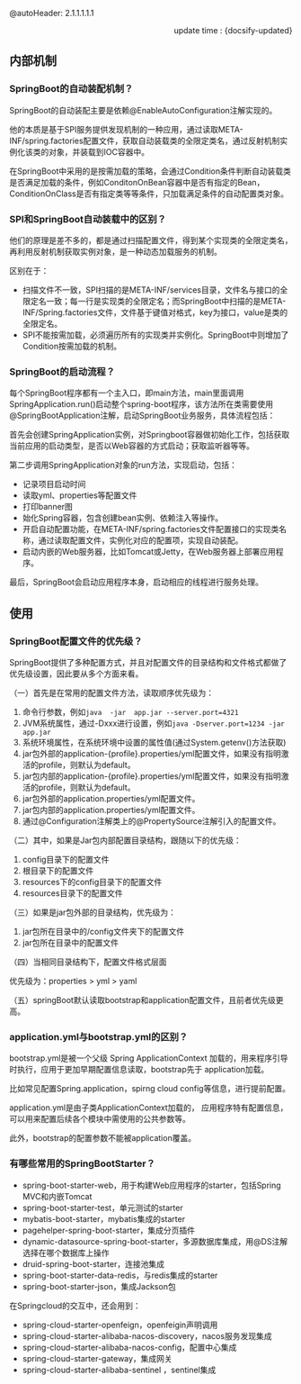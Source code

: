 @autoHeader: 2.1.1.1.1.1


<p align="right">update time : {docsify-updated}</p>

## 内部机制

### SpringBoot的自动装配机制？

SpringBoot的自动装配主要是依赖@EnableAutoConfiguration注解实现的。

他的本质是基于SPI服务提供发现机制的一种应用，通过读取META-INF/spring.factories配置文件，获取自动装载类的全限定类名，通过反射机制实例化该类的对象，并装载到IOC容器中。

在SpringBoot中采用的是按需加载的策略，会通过Condition条件判断自动装载类是否满足加载的条件，例如ConditonOnBean容器中是否有指定的Bean，ConditionOnClass是否有指定类等等条件，只加载满足条件的自动配置类对象。

### SPI和SpringBoot自动装载中的区别？

他们的原理是差不多的，都是通过扫描配置文件，得到某个实现类的全限定类名，再利用反射机制获取实例对象，是一种动态加载服务的机制。

区别在于：

- 扫描文件不一致，SPI扫描的是META-INF/services目录，文件名与接口的全限定名一致；每一行是实现类的全限定名；而SpringBoot中扫描的是META-INF/Spring.factories文件，文件基于键值对格式，key为接口，value是类的全限定名。
- SPI不能按需加载，必须遍历所有的实现类并实例化。SpringBoot中则增加了Condition按需加载的机制。

### SpringBoot的启动流程？

每个SpringBoot程序都有一个主入口，即main方法，main里面调用SpringApplication.run()启动整个spring-boot程序，该方法所在类需要使用@SpringBootApplication注解，启动SpringBoot业务服务，具体流程包括：

首先会创建SpringApplication实例，对Springboot容器做初始化工作，包括获取当前应用的启动类型，是否以Web容器的方式启动；获取监听器等等。

第二步调用SpringApplication对象的run方法，实现启动，包括：

- 记录项目启动时间
- 读取yml、properties等配置文件
- 打印banner图
- 始化Spring容器，包含创建bean实例、依赖注入等操作。
- 开启自动配置功能，在META-INF/spring.factories文件配置接口的实现类名称，通过读取配置文件，实例化对应的配置项，实现自动装配。
- 启动内嵌的Web服务器，比如Tomcat或Jetty，在Web服务器上部署应用程序。

最后，SpringBoot会启动应用程序本身，启动相应的线程进行服务处理。

## 使用

### SpringBoot配置文件的优先级？

SpringBoot提供了多种配置方式，并且对配置文件的目录结构和文件格式都做了优先级设置，因此要从多个方面来看。

（一）首先是在常用的配置文件方法，读取顺序优先级为：

1. 命令行参数，例如`java  -jar  app.jar --server.port=4321`
2. JVM系统属性，通过-Dxxx进行设置，例如`java -Dserver.port=1234 -jar  app.jar`
3. 系统环境属性，在系统环境中设置的属性值(通过System.getenv()方法获取)
4. jar包外部的application-{profile}.properties/yml配置文件，如果没有指明激活的profile，则默认为default。
5. jar包内部的application-{profile}.properties/yml配置文件，如果没有指明激活的profile，则默认为default。
6. jar包外部的application.properties/yml配置文件。
7. jar包内部的application.properties/yml配置文件。
8. 通过@Configuration注解类上的@PropertySource注解引入的配置文件。

（二）其中，如果是Jar包内部配置目录结构，跟随以下的优先级：

1. config目录下的配置文件
2. 根目录下的配置文件
3. resources下的config目录下的配置文件
4. resources目录下的配置文件

（三）如果是jar包外部的目录结构，优先级为：

1. jar包所在目录中的/config文件夹下的配置文件
2. jar包所在目录中的配置文件

（四）当相同目录结构下，配置文件格式层面

优先级为：properties > yml > yaml

（五）springBoot默认读取bootstrap和application配置文件，且前者优先级更高。

### application.yml与bootstrap.yml的区别？

bootstrap.yml是被一个父级 Spring ApplicationContext 加载的，用来程序引导时执行，应用于更加早期配置信息读取，bootstrap先于 application加载。

比如常见配置Spring.application，spirng cloud config等信息，进行提前配置。

application.yml是由子类ApplicationContext加载的， 应用程序特有配置信息，可以用来配置后续各个模块中需使用的公共参数等。

此外，bootstrap的配置参数不能被application覆盖。

### 有哪些常用的SpringBootStarter？

- spring-boot-starter-web，用于构建Web应用程序的starter，包括Spring MVC和内嵌Tomcat
- spring-boot-starter-test，单元测试的starter
- mybatis-boot-starter，mybatis集成的starter
- pagehelper-spring-boot-starter，集成分页插件
- dynamic-datasource-spring-boot-starter，多源数据库集成，用@DS注解选择在哪个数据库上操作
- druid-spring-boot-starter，连接池集成
- spring-boot-starter-data-redis，与redis集成的starter
- spring-boot-starter-json，集成Jackson包

在Springcloud的交互中，还会用到：

- spring-cloud-starter-openfeign，openfeigin声明调用
- spring-cloud-starter-alibaba-nacos-discovery，nacos服务发现集成
- spring-cloud-starter-alibaba-nacos-config，配置中心集成
- spring-cloud-starter-gateway，集成网关
- spring-cloud-starter-alibaba-sentinel ，sentinel集成



